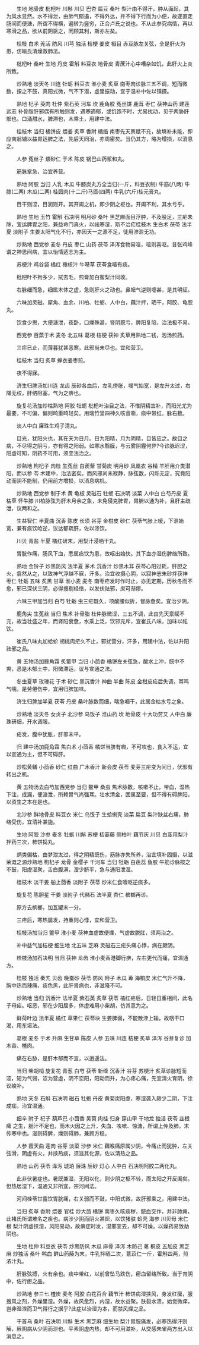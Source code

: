 <!-- { "loadSidebar": true } -->
　　生地 地骨皮 枇杷叶 川斛 川贝 巴杏 扁豆 桑叶 梨汁由不得汗，肿从面起，其为风水显然。水不得泄，由肺气郁遏，不得外达，并不得下行而为小便，故遂直走肠间而便溏，所谓不得横，遍转为竖穷，正合卢氏之说也。不从此参究病情，再以寒滑之品，欲从前阴驱之，罔顾其利，斯亦左矣。

　　桂枝 白术 羌活 防风 川芎 独活 桔梗 姜皮 椒目 赤豆脉左关弦，全是肝火为患，仿喻氏清燥救肺法。

　　枇杷叶 桑叶 生地 丹皮 霍斛 料豆衣 地骨皮 青蔗汁心中嘈杂如饥，此肝火上炎所致。

　　炒熟地 淡天冬 川连 牡蛎 料豆衣 淮小麦 炙草 南枣肉诊脉三五不调，短而微数，按之不鼓，真阳式微，气不下潜，虚里振动，宜于温补中佐以镇摄。

　　熟地 杞子 萸肉 杜仲 紫石英 河车 坎 鹿角胶 菟丝饼 鹿茸 枣仁 茯神山药 建莲 远志 补骨脂肝邪偶有所触则发，遇寒遇郁，或饥饱不时，尤易扰动，见于两胁肝部也。口涌甜水，脾滞也，木乘土，用建中法。

　　桂枝木 当归 橘饼皮 煨姜 炙草 香附 橘络 南枣先天禀赋不充，故填补未能，即应南翁辅以益胃运脾之法，先后天同治，亦周密矣。当仍其方，略为增损，以消息之。

　　人参 菟丝子 煨砂仁 于术 陈皮 锅巴山药浆和丸。

　　筋脉挛急，治宜养营。

　　熟地 阿胶 当归 人乳 木瓜 牛膝炭丸方全当归(一斤，料豆衣制) 牛筋(八两) 牛膝(二两) 木瓜(二两) 桂圆肉(十二斤)马匝(四两) 牛乳(六斤)桂元膏丸。

　　目干则涩，目润则开。其开阖之机，即少阴之枢也。开阖不利，其水亏乎。

　　熟地 生地 玉竹 霍斛 石决明 明月砂 桑叶 黑芝麻面目浮肿，不及股足，三疟未除，宜运脾胃之阳，兼益命门真火，以祛寒湿，斯不治疟桂枝木 生白术 茯苓 法半夏 淡附子 生姜太阳气化不行，亦因天一之源不足，徒用渗泄无功。

　　炒熟地 西党参 麦冬 丹皮 枣仁 山药 茯苓 泽泻食物易噎，噎则喜呕。昔张鸡峰谓之神思间病，宜以怡情适志为主。

　　苏梗汁 鸡谷袋 橘红 橄核汁 牛啭草 茯苓食噎有痰。

　　枇杷叶不拘多少，拭去毛，煎膏加白蜜梨汁同收。

　　右脉细而急，细属木体之虚，急则肝火之动也。鼻衄气逆则嚏甚，是其明征。

　　六味加灵磁、犀角、血余、川柏、牡蛎、人中白，藕汁拌，晒干，阿胶、龟胶丸。

　　饮食少思，大便溏泄，夜卧，口燥殊甚，肾阴既亏，脾阳复陷，治法极不易。

　　西党参 百蒸于术 麦冬 北五味 葛根 桔梗 茯神 炙草用熟地二钱，泡汤煎药。

　　三疟已止，而薄暮犹甚恶寒，此邪尚未尽也。宜和营卫。

　　桂枝木 当归 炙草 蝉衣姜枣煎。

　　夜不得寐。

　　济生归脾汤加川连 龙齿 辰砂各血后，左乳傍胀，嗳气始宽，是左升太过，右降无权，肝络阻塞，气为之痹也。

　　旋复花汤加炒枯熟地 阿胶 牡蛎 枇杷叶治目之法，不惟阴精宜补，而阳光尤为最要，不可偏，偏则畸重畸轻矣。用瑞竹堂四神久咳音嘶，痰中带红，脉右数。

　　淡人中白 廉珠生鸡子清丸。

　　目光，犹阳火也，其在天为日月。日为阳精，月为阴精，目皆应之。故目之病，不尽得之阴亏，亦有得之阳弱。如寒水翳膜，与云雾阴霾何异?今诊脉迟涩，阳虚可知，阴药不可用，须变法治之。

　　炒熟地 枸杞子 肉桂 生菟丝 白蒺藜 甘菊炭 明月砂 凤凰衣 谷精 羊肝用介类潜阳，而以参 苓 术建中，治法密矣。而风邪尚未寂静，脉弦数，闪烁无定，究竟阳动而阴不能制，仍用前方增损，以消息病机。

　　炒熟地 西党参 制于术 黄 龟板 灵磁石 牡蛎 石决明 淡菜 人中白 白芍丹皮 夏枯草 怀牛膝 川柏脉弦为肝木月余之象，未免侵克脾胃，胃腑以通为补，且肝主疏泄，议两和之。

　　生益智仁 半夏曲 沉香 陈皮 长须 谷芽 金柑皮 砂仁 茯苓气胀上嗳，下泄始宽，兼有痰饮呛逆，议达郁疏肝，佐以涤饮。

　　川贝 青盐 半夏 橘红研末，用梨汁浸晒干丸。

　　胃脘作痛，肠风下血，悉属痰饮为患，故呕出始快。其下血亦湿伤脾络所致。

　　熟地 金铃子 炒黑防风 法半夏 茅术 沉香汁 炒黑木耳 茯苓心阳过耗，肝胆之火，翕然从之，以致神气浮越不寐，汗多。治宜收摄心阴，以寂神志朱砂拌茯神 枣仁 牡蛎 五味 炙黑 甘草 淮小麦 麦冬 南枣疟发时作时止，亦无定期，历秋冬而不愈，邪已深伏三阴，必得搜剔经络，以发伏祛邪，庶可渐瘳。

　　六味三甲加当归 白芍 牡蛎 虫三疟既久，项酸腰似折，督脉惫矣。宜治少阴。

　　鹿角尖 生菟丝 当归 焦术 补骨脂 杜仲脉微涩，三五不调，此由先天禀赋不充，故当壮盛之年，而肾阳衰惫，水乘上泛，饮邪充斥，宜崔氏八味，加味以祛饮。

　　崔氏八味丸加蛤蚧 胡桃肉疟久不止，邪扰营分，汗多，用建中法，佐以升阳祛邪之品。

　　黄 五物汤加鹿角霜 炙鳖甲 当归 小茴香 橘饼左关弦急，酸水上冲，脘中不爽，悉是木郁土中，阳微滞运，议与宣通之法。

　　冬虫夏草 玫瑰花 于术 砂仁 黑沉香汁 神曲 半曲 陈皮 金柑皮疟后失调，耳鸣气喘，是劳倦伤中，宜用归脾加味。

　　济生归脾加半夏 茯苓 丹皮 桑叶脉数而细，喘急咽干，此属金枯水亏之象。

　　炒熟地 淡天冬 女贞子 北沙参 乌饭子 淮山药 坎 地骨皮 十大功劳又 人中白 廉珠研细，开水调服。

　　疟发，腹中犹胀，肝邪未平。

　　归 建中汤加鹿角霜 焦白术 小茴香 橘饼当脐有瘕，不可攻也，食入不运，宜以宣通为主，但不可碍肝。

　　炒松黄鳝 小茴香 砂仁 红曲 广木香汁 新会皮 茯苓 麦芽三疟变为间日，伏邪有转出之机。

　　黄 五物汤去白芍加西党参 当归 鳖甲 桑虫 焦术脉数，咳嗽不止，带血，湿热下注，成漏，便溏泄，所赖胃气尚强耳。壮水清金，固属至要，但不得有碍脾阳，以资生之本在是也。

　　北沙参 鲜地骨皮 料豆衣 米仁 乌饭子 生蛤蜊壳 淡菜 扁豆 梨汁缺盆右痛，肺络受伤，宜清补兼施。

　　生地 阿胶 沙参 麦冬 牡蛎 川斛 苏梗 栝蒌藤 侧柏叶 藕节灰 川贝 白芨用梨汁拌药三次，柿饼捣丸。

　　炳类偏枯，由梦泄太过，得之阴精既伤，筋脉亦失所养，治宜填补固摄，以滋荣溉之源炒熟地 枸杞子 龙骨 金樱子 干河车 当归 牡蛎 白莲蕊 鱼胶 牛筋诊脉按之不鼓，阳虚湿聚，舌白腹满，溲少脐平，急与通阳泄湿。

　　桂枝木 淡干姜 舶上茴香 淡附子 茯苓 炒米仁食噎呕逆痰多。

　　旋复花 陈胆星 干姜 淡附子 代赭石 法半夏 杏仁 槟榔再诊。

　　原方去槟榔，加瓦罐末一分。

　　三疟后，寒热屡发，持重则心悸，宜和营卫。

　　桂枝汤加当归 鳖甲 淮小麦 茯神血虚故便燥，气虚故脱肛，须两治之。

　　补中益气加桔梗 细生地 北五味 芝麻 灵磁石三疟头痛心悸，病在厥阴。

　　桂枝汤加石决明 当归 茯神 龙齿 淮小麦香港脚行痹，左右更代而痛，宜温通方。

　　桂枝 独活 秦艽 贝齿 晚蚕砂 茯苓 防风 附子 木瓜 萆 海桐皮 米仁气升不降，胸中热而辣痛，痰色黑，此肝肾病也，非滋降不可。

　　炒熟地 当归 沉香汁 法半夏 紫石英 炙草 茯苓 橘红疟后，日轻日重相间，此名子母疟。呕恶，邪在少阳居多，体虚难用小柴胡，仿其意为之。

　　鲜荷叶边 法半夏 橘红 草果仁 茯苓块 生姜脾弱，不能散津上输，故咽干口渴，用东垣法。

　　葛根 麦冬 于术 升麻 生甘草 陈皮 人参 五味 川连 桔梗 炙草 泽泻 谷芽复诊 加木香、楂肉。

　　痛在右胁，是肝木郁而不宣，以逍遥法。

　　当归 柴胡梢 旋复花 青葱 白芍 茯苓 新绛 沉香汁 谷芽 苏梗汁 炙草诊脉短而涩，短为气弱，涩为营虚，阴不恋阳，阳动而升，为心疼心痛，先宜清火育阴，徐议峻补。

　　熟地 天冬 石斛 石决明 磁石 牡蛎 丹皮 黄菊炭阳虚，寒湿袭入厥少二阴，下注成疝，治宜温通。

　　细辛 附子 杞子 葫芦巴 小茴香 吴萸 肉桂 归身 穿山甲 干地龙 独活 茯苓 韭根瘰 之生，胆汁不足也，而木火因之上升，失血、咳嗽、惊溏，所谓上传及肺，末传寒中也。滋则碍脾，燥则碍肺，兼顾方稳。

　　人参 霞天曲 莲肉 谷芽 淡菜 沙参 米仁 藕喉痛原属少阴，今痛止而犹肿，左关弦滑，阴虚有火，并挟热痰，须滋其化源，佐以清热之品。

　　熟地 山药 茯苓 泽泻 琥珀 廉珠 辰砂 灯心 人中白 石决明阿胶二两化丸。

　　此非伏暑症也。暑既兼湿，无阳以化，则少阴之枢不转，而太阳之开反阖矣。但热居湿下，温通又非所宜，宗河间法。

　　河间桂苓甘露饮胃脘痛，右关弱而不鼓，中阳式微，故肝邪乘之，用建中法。

　　当归 炙草 香附 煨姜 官桂 炒大茴 橘饼 南枣久咳痰秽，脓血交作，并非肺痈，此褚氏所谓难名之疾也。病涉少阴而阴火甚炽，以饮猪肤 蛤壳 海参 川贝母 米仁根 梨汁阴虚挟湿，风阳易动，故痹症时发，湿邪宜去，却不可燥。以燥药易致劫阴也。

　　生地 杜仲 料豆衣 茯苓 炒黑防风 木瓜 麻骨 泽泻 木防己 萆 桐皮 五加皮 黑芝麻 炒独活 桑叶 鸭血 鲜山药藤为末，牛乳拌晒二次，薏苡仁一斤，霍斛四两，煎浓汁丸。

　　肝脉弦搏，火有余也。痰中带红，以前曾坠马跌伤，瘀血留络所致。当于育阴中，佐行瘀之品。

　　炒熟地 参三七 楂炭 麦冬 阿胶 白花百合 藕节汁 柿饼病湿挟风，身发红瘰，服搜风之剂，外燥里湿。外燥，故风愈烈，内湿，故水益聚。肤裂水溃，始觉微痒，岂非湿泄而卫气得行之据乎?此症以治湿为本，而禁风燥之品。

　　干首乌 桑叶 石决明 川斛 生术 黑芝麻 细生地 梨汁胃脘痛发，必寒热得汗则解，厥阴病从少阴而泄也。平素阴虚内热，却不可用滋补，从交感朱雀两方出入以消息之。

